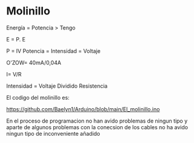 # Molinillo

Energía = Potencia > Tengo

E = P. E

P = IV
Potencia = Intensidad = Voltaje

O'ZOW= 40mA/0,04A

I= V/R

Intensidad = Voltaje Dividido Resistencia

  El codigo del molinillo es:
  
https://github.com/Baelyn1/Arduino/blob/main/El_molinillo.ino



En el proceso de programacion no han avido problemas de ningun tipo y aparte de algunos problemas con la conecsion de los cables no ha avido ningun tipo de inconveniente añadido
